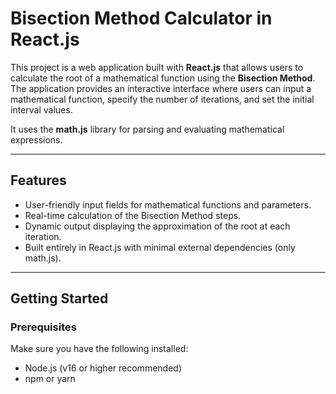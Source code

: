 # Bisection Method Calculator in React.js  

This project is a web application built with **React.js** that allows users to calculate the root of a mathematical function using the **Bisection Method**. The application provides an interactive interface where users can input a mathematical function, specify the number of iterations, and set the initial interval values.  

It uses the **math.js** library for parsing and evaluating mathematical expressions.  

---

## Features  
- User-friendly input fields for mathematical functions and parameters.  
- Real-time calculation of the Bisection Method steps.  
- Dynamic output displaying the approximation of the root at each iteration.  
- Built entirely in React.js with minimal external dependencies (only math.js).  

---

## Getting Started  

### Prerequisites  
Make sure you have the following installed:  
- Node.js (v16 or higher recommended)  
- npm or yarn  

